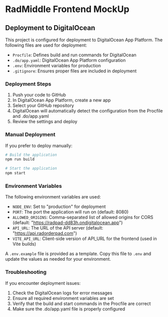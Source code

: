 # RadMiddle Frontend MockUp

## Deployment to DigitalOcean

This project is configured for deployment to DigitalOcean App Platform. The following files are used for deployment:

- `Procfile`: Defines build and run commands for DigitalOcean
- `.do/app.yaml`: DigitalOcean App Platform configuration
- `.env`: Environment variables for production
- `.gitignore`: Ensures proper files are included in deployment

### Deployment Steps

1. Push your code to GitHub
2. In DigitalOcean App Platform, create a new app
3. Select your GitHub repository
4. DigitalOcean will automatically detect the configuration from the Procfile and .do/app.yaml
5. Review the settings and deploy

### Manual Deployment

If you prefer to deploy manually:

```bash
# Build the application
npm run build

# Start the application
npm start
```

### Environment Variables

The following environment variables are used:

- `NODE_ENV`: Set to "production" for deployment
- `PORT`: The port the application will run on (default: 8080)
- `ALLOWED_ORIGINS`: Comma-separated list of allowed origins for CORS (default: "https://radpad-dd83h.ondigitalocean.app")
- `API_URL`: The URL of the API server (default: "https://api.radorderpad.com")
- `VITE_API_URL`: Client-side version of API_URL for the frontend (used in Vite builds)

A `.env.example` file is provided as a template. Copy this file to `.env` and update the values as needed for your environment.

### Troubleshooting

If you encounter deployment issues:

1. Check the DigitalOcean logs for error messages
2. Ensure all required environment variables are set
3. Verify that the build and start commands in the Procfile are correct
4. Make sure the .do/app.yaml file is properly configured
